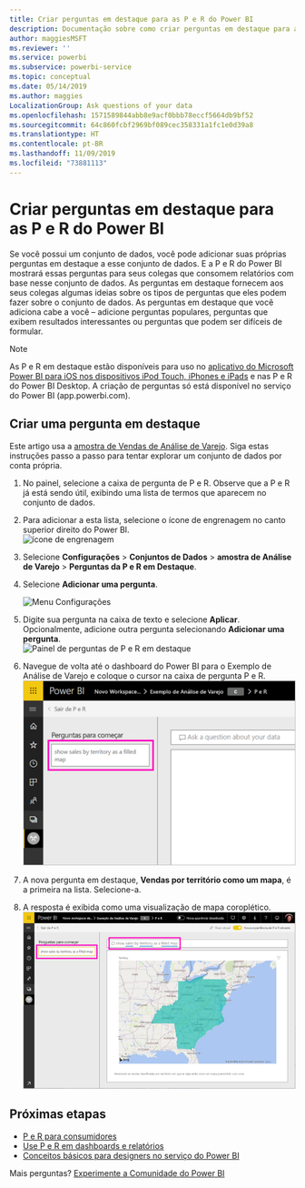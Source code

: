 ```yaml
---
title: Criar perguntas em destaque para as P e R do Power BI
description: Documentação sobre como criar perguntas em destaque para a P e R do Power BI
author: maggiesMSFT
ms.reviewer: ''
ms.service: powerbi
ms.subservice: powerbi-service
ms.topic: conceptual
ms.date: 05/14/2019
ms.author: maggies
LocalizationGroup: Ask questions of your data
ms.openlocfilehash: 1571589844abb8e9acf0bbb78eccf5664db9bf52
ms.sourcegitcommit: 64c860fcbf2969bf089cec358331a1fc1e0d39a8
ms.translationtype: HT
ms.contentlocale: pt-BR
ms.lasthandoff: 11/09/2019
ms.locfileid: "73881113"
---
```

# <a name="create-featured-questions-for-power-bi-qa"></a>Criar perguntas em destaque para as P e R do Power BI
Se você possui um conjunto de dados, você pode adicionar suas próprias perguntas em destaque a esse conjunto de dados. E a P e R do Power BI mostrará essas perguntas para seus colegas que consomem relatórios com base nesse conjunto de dados.  As perguntas em destaque fornecem aos seus colegas algumas ideias sobre os tipos de perguntas que eles podem fazer sobre o conjunto de dados. As perguntas em destaque que você adiciona cabe a você – adicione perguntas populares, perguntas que exibem resultados interessantes ou perguntas que podem ser difíceis de formular.


> [!NOTE]
> As P e R em destaque estão disponíveis para uso no [aplicativo do Microsoft Power BI para iOS nos dispositivos iPod Touch, iPhones e iPads](consumer/mobile/mobile-apps-ios-qna.md) e nas P e R do Power BI Desktop. A criação de perguntas só está disponível no serviço do Power BI (app.powerbi.com).
> 

## <a name="create-a-featured-question"></a>Criar uma pergunta em destaque

Este artigo usa a [amostra de Vendas de Análise de Varejo](sample-datasets.md). Siga estas instruções passo a passo para tentar explorar um conjunto de dados por conta própria.

1. No painel, selecione a caixa de pergunta de P e R.   Observe que a P e R já está sendo útil, exibindo uma lista de termos que aparecem no conjunto de dados.
2. Para adicionar a esta lista, selecione o ícone de engrenagem no canto superior direito do Power BI.  
   ![ícone de engrenagem](media/service-q-and-a-create-featured-questions/pbi_gearicon2.jpg)
3. Selecione **Configurações** &gt; **Conjuntos de Dados** &gt; **amostra de Análise de Varejo** &gt; **Perguntas da P e R em Destaque**.  
4. Selecione **Adicionar uma pergunta**.
   
   ![Menu Configurações](media/service-q-and-a-create-featured-questions/power-bi-settings.png)
5. Digite sua pergunta na caixa de texto e selecione **Aplicar**.   Opcionalmente, adicione outra pergunta selecionando **Adicionar uma pergunta**.  
   ![Painel de perguntas de P e R em destaque](media/service-q-and-a-create-featured-questions/power-bi-type-featured-question.png)
6. Navegue de volta até o dashboard do Power BI para o Exemplo de Análise de Varejo e coloque o cursor na caixa de pergunta P e R.   
   ![Caixa de pergunta de P e R com a pergunta em destaque](media/service-q-and-a-create-featured-questions/power-bi-qna-featured-question-to-start.png)
7. A nova pergunta em destaque, **Vendas por território como um mapa**, é a primeira na lista. Selecione-a.  
8. A resposta é exibida como uma visualização de mapa coroplético.  
   ![Pergunta em destaque de P e R respondida: visualização de mapa](media/service-q-and-a-create-featured-questions/power-bi-qna-featured-question.png)

## <a name="next-steps"></a>Próximas etapas

- [P e R para consumidores](consumer/end-user-q-and-a.md)  
- [Use P e R em dashboards e relatórios](power-bi-tutorial-q-and-a.md)  
- [Conceitos básicos para designers no serviço do Power BI](service-basic-concepts.md)  

Mais perguntas? [Experimente a Comunidade do Power BI](https://community.powerbi.com/)

